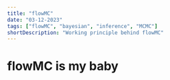 ```yaml
---
title: "flowMC"
date: "03-12-2023"
tags: ["flowMC", "bayesian", "inference", "MCMC"]
shortDescription: "Working principle behind flowMC"
---
```


# flowMC is my baby